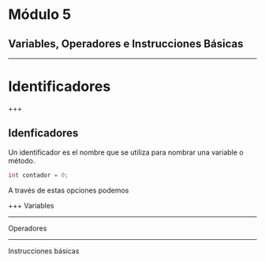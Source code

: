 # Módulo 5
## Variables, Operadores e Instrucciones Básicas

---
# Identificadores

+++
## Idenficadores
Un identificador es el nombre que se utiliza para nombrar una variable o método.

```java
int contador = 0;
```

A través de estas opciones podemos 

+++
Variables

---
Operadores

---
Instrucciones básicas

